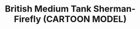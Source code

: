 ---
title: " British Medium Tank Sherman-Firefly (CARTOON MODEL)"
price: 0 
desc: ""
img_path: "/assets/img/MM WWT-008.jpg"
brand: AMMO
available: true
special_offer: false
new: false
soon: false
cat: "Plasticne-Makete"
subcat: "PM-MENG"
subsubcat: ""
---